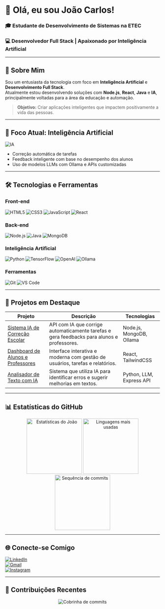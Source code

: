 # 👋 Olá, eu sou João Carlos!  

### 🎓 Estudante de Desenvolvimento de Sistemas na ETEC  
### 💻 Desenvolvedor Full Stack | Apaixonado por Inteligência Artificial  

---

## 🚀 Sobre Mim  

Sou um entusiasta da tecnologia com foco em **Inteligência Artificial** e **Desenvolvimento Full Stack**.  
Atualmente estou desenvolvendo soluções com **Node.js**, **React**, **Java** e **IA**, principalmente voltadas para a área da educação e automação.

> **Objetivo:** Criar aplicações inteligentes que impactem positivamente a vida das pessoas.  

---

## 🧠 Foco Atual: Inteligência Artificial  

![IA](https://img.shields.io/badge/IA%20e%20ML-Python%20|%20Node.js-blueviolet?style=for-the-badge)

- Correção automática de tarefas
- Feedback inteligente com base no desempenho dos alunos
- Uso de modelos LLMs com Ollama e APIs customizadas

---

## 🛠️ Tecnologias e Ferramentas  

### Front-end  
![HTML5](https://img.shields.io/badge/HTML5-E34F26?style=for-the-badge&logo=html5&logoColor=white)
![CSS3](https://img.shields.io/badge/CSS3-1572B6?style=for-the-badge&logo=css3&logoColor=white)
![JavaScript](https://img.shields.io/badge/JavaScript-F7DF1E?style=for-the-badge&logo=javascript&logoColor=black)
![React](https://img.shields.io/badge/React-61DAFB?style=for-the-badge&logo=react&logoColor=black)

### Back-end  
![Node.js](https://img.shields.io/badge/Node.js-339933?style=for-the-badge&logo=nodedotjs&logoColor=white)
![Java](https://img.shields.io/badge/Java-007396?style=for-the-badge&logo=openjdk&logoColor=white)
![MongoDB](https://img.shields.io/badge/MongoDB-4EA94B?style=for-the-badge&logo=mongodb&logoColor=white)

### Inteligência Artificial  
![Python](https://img.shields.io/badge/Python-3776AB?style=for-the-badge&logo=python&logoColor=white)
![TensorFlow](https://img.shields.io/badge/TensorFlow-FF6F00?style=for-the-badge&logo=tensorflow&logoColor=white)
![OpenAI](https://img.shields.io/badge/OpenAI-412991?style=for-the-badge&logo=openai&logoColor=white)
![Ollama](https://img.shields.io/badge/Ollama-000000?style=for-the-badge)

### Ferramentas  
![Git](https://img.shields.io/badge/Git-F05032?style=for-the-badge&logo=git&logoColor=white)
![VS Code](https://img.shields.io/badge/VS_Code-007ACC?style=for-the-badge&logo=visualstudiocode&logoColor=white)

---

## 🧩 Projetos em Destaque  

| Projeto | Descrição | Tecnologias |
|--------|-----------|-------------|
| [Sistema IA de Correção Escolar](https://github.com/joocarlos/projeto-tcc-ia) | API com IA que corrige automaticamente tarefas e gera feedbacks para alunos e professores. | Node.js, MongoDB, Ollama |
| [Dashboard de Alunos e Professores](https://github.com/joocarlos/dashboard-educacional) | Interface interativa e moderna com gestão de usuários, tarefas e relatórios. | React, TailwindCSS |
| [Analisador de Texto com IA](https://github.com/joocarlos/analisador-texto-ia) | Sistema que utiliza IA para identificar erros e sugerir melhorias em textos. | Python, LLM, Express API |

---

## 📊 Estatísticas do GitHub  

<div align="center">
  <img height="180em" src="https://github-readme-stats.vercel.app/api?username=joocarlos&show_icons=true&theme=dracula&count_private=true" alt="Estatísticas do João"/>
  <img height="180em" src="https://github-readme-stats.vercel.app/api/top-langs/?username=joocarlos&layout=compact&theme=dracula" alt="Linguagens mais usadas"/>
  <img height="180em" src="https://streak-stats.demolab.com/?user=joocarlos&theme=dracula" alt="Sequência de commits"/>
</div>

---

## 🌐 Conecte-se Comigo  

[![LinkedIn](https://img.shields.io/badge/LinkedIn-0077B5?style=for-the-badge&logo=linkedin&logoColor=white)](https://linkedin.com/in/seu-perfil)  
[![Gmail](https://img.shields.io/badge/Gmail-D14836?style=for-the-badge&logo=gmail&logoColor=white)](mailto:seuemail@gmail.com)  
[![Instagram](https://img.shields.io/badge/Instagram-E4405F?style=for-the-badge&logo=instagram&logoColor=white)](https://instagram.com/seu-perfil)

---

## 🐍 Contribuições Recentes  

<div align="center">
  <img src="https://github.com/joocarlos/joocarlos/blob/output/github-contribution-grid-snake.svg" alt="Cobrinha de commits"/>
</div>
